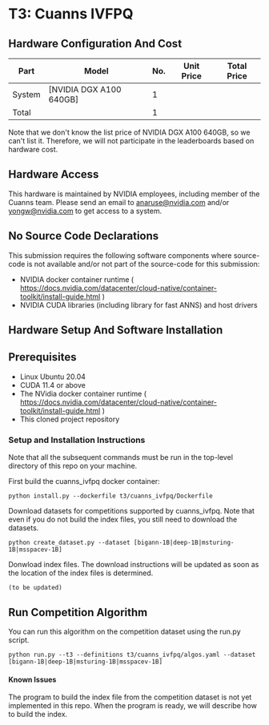 # T3: Cuanns IVFPQ

## Hardware Configuration And Cost

|Part           |Model                                      |No. |Unit Price                          |Total Price|
|---------------|-------------------------------------------|----|------------------------------------|-----------|
|System         |[NVIDIA DGX A100 640GB]                    |   1|                                    |           |
|Total          |                                           |   1|                                    |           |

Note that we don't know the list price of NVIDIA DGX A100 640GB, so we can't list it. Therefore, we will not participate in the leaderboards based on hardware cost.

## Hardware Access

This hardware is maintained by NVIDIA employees, including member of the Cuanns team. Please send an email to anaruse@nvidia.com and/or yongw@nvidia.com to get access to a system.

## No Source Code Declarations

This submission requires the following software components where source-code is not available and/or not part of the source-code for this submission:
* NVIDIA docker container runtime ( https://docs.nvidia.com/datacenter/cloud-native/container-toolkit/install-guide.html )
* NVIDIA CUDA libraries (including library for fast ANNS) and host drivers

## Hardware Setup And Software Installation

## Prerequisites

* Linux Ubuntu 20.04
* CUDA 11.4 or above
* The NVidia docker container runtime ( https://docs.nvidia.com/datacenter/cloud-native/container-toolkit/install-guide.html )
* This cloned project repository

### Setup and Installation Instructions

Note that all the subsequent commands must be run in the top-level directory of this repo on your machine.

First build the cuanns_ivfpq docker container:
```
python install.py --dockerfile t3/cuanns_ivfpq/Dockerfile
```
Download datasets for competitions supported by cuanns_ivfpq. Note that even if you do not build the index files, you still need to download the datasets.
```
python create_dataset.py --dataset [bigann-1B|deep-1B|msturing-1B|msspacev-1B]
```
Donwload index files. The download instructions will be updated as soon as the location of the index files is determined.
```
(to be updated)
```

## Run Competition Algorithm

You can run this algorithm on the competition dataset using the run.py script.
```
python run.py --t3 --definitions t3/cuanns_ivfpq/algos.yaml --dataset [bigann-1B|deep-1B|msturing-1B|msspacev-1B]
```

#### Known Issues

The program to build the index file from the competition dataset is not yet implemented in this repo. When the program is ready, we will describe how to build the index.
